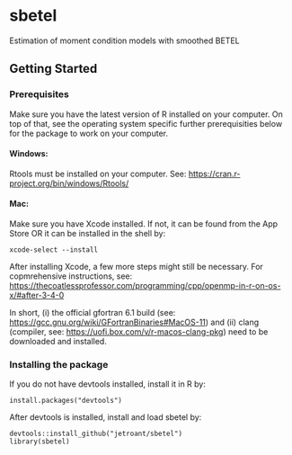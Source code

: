 # sbetel
Estimation of moment condition models with smoothed BETEL

## Getting Started

### Prerequisites

Make sure you have the latest version of R installed on your computer. On top of that, see the operating system specific further prerequisities below for the package to work on your computer.


#### Windows: 
Rtools must be installed on your computer. See: https://cran.r-project.org/bin/windows/Rtools/


#### Mac: 
Make sure you have Xcode installed. If not, it can be found from the App Store OR it can be installed in the shell by: 

```
xcode-select --install
```

After installing Xcode, a few more steps might still be necessary. For copmrehensive instructions, see: https://thecoatlessprofessor.com/programming/cpp/openmp-in-r-on-os-x/#after-3-4-0

In short, (i) the official gfortran 6.1 build (see: https://gcc.gnu.org/wiki/GFortranBinaries#MacOS-11) and (ii) clang (compiler, see: https://uofi.box.com/v/r-macos-clang-pkg) need to be downloaded and installed.

### Installing the package

If you do not have devtools installed, install it in R by:

```
install.packages("devtools")
```

After devtools is installed, install and load sbetel by:

```
devtools::install_github("jetroant/sbetel")
library(sbetel)
```
